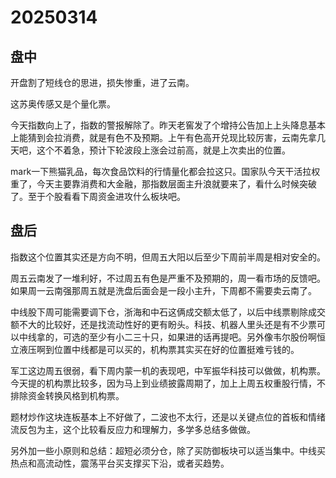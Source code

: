 # 20250314

## 盘中

开盘割了短线仓的思进，损失惨重，进了云南。

这苏奥传感又是个量化票。

今天指数向上了，指数的警报解除了。昨天老窖发了个增持公告加上上头降息基本上能猜到会拉消费，就是有色不及预期。上午有色高开兑现比较厉害，云南先拿几天吧，这个不着急，预计下轮波段上涨会过前高，就是上次卖出的位置。

mark一下熊猫乳品，每次食品饮料的行情量化都会拉这只。国家队今天干活拉权重了，今天主要靠消费和大金融，那指数层面主升浪就要来了，看什么时候突破了。至于个股看看下周资金进攻什么板块吧。

## 盘后

指数这个位置其实还是方向不明，但周五大阳以后至少下周前半周是相对安全的。

周五云南发了一堆利好，不过周五有色是严重不及预期的，周一看市场的反馈吧。如果周一云南强那周五就是洗盘后面会是一段小主升，下周都不需要卖云南了。

中线股下周可能需要调下仓，浙海和中石这俩成交额太低了，以后中线票剔除成交额不大的比较好，还是找流动性好的更有盼头。科技、机器人里头还是有不少票可以中线拿的，可选的至少有小二三十只，如果进的话再提吧。另外像韦尔股份啊恒立液压啊到位置中线都是可以买的，机构票其实买在好的位置挺难亏钱的。

军工这边周五很弱，看下周内蒙一机的表现吧，中军振华科技可以做做，机构票。今天提的机构票比较多，因为马上到业绩披露周期了，加上上周五权重股行情，不排除资金转换风格到机构票。

题材炒作这块连板基本上不好做了，二波也不太行，还是以关键点位的首板和情绪流反包为主，这个比较看反应力和理解力，多学多总结多做做。

另外加一些小原则和总结：超短必须分仓，除了买防御板块可以适当集中。中线买热点和高流动性，震荡平台买支撑买下沿，或者买趋势。
